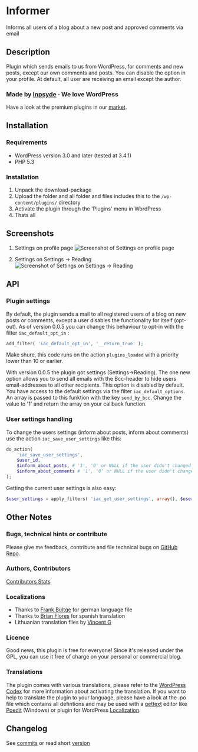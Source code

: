 # Informer

Informs all users of a blog about a new post and approved comments via email

## Description
Plugin which sends emails to us from WordPress, for comments and new posts, except our own comments and posts. You can disable the option in your profile. At default, all user are receiving an email except the author.

### Made by [Inpsyde](http://inpsyde.com) &middot; We love WordPress
Have a look at the premium plugins in our [market](http://marketpress.com).


## Installation
### Requirements 
* WordPress version 3.0 and later (tested at 3.4.1)
* PHP 5.3

### Installation
1. Unpack the download-package
1. Upload the folder and all folder and files includes this to the `/wp-content/plugins/` directory
1. Activate the plugin through the 'Plugins' menu in WordPress
1. Thats all


## Screenshots
1. Settings on profile page
![Screenshot of Settings on profile page](https://raw.github.com/bueltge/Inform-about-Content/master/assets/screenshot-1.png)

2. Settings on Settings → Reading
![Screenshot of Settings on Settings → Reading](https://raw.github.com/bueltge/Inform-about-Content/master/assets/screenshot-2.png)

## API
### Plugin settings
By default, the plugin sends a mail to all registered users of a blog on new posts or comments, except a user disables the functionality for itself (opt-out). As of version 0.0.5 you can change this behaviour to opt-in with the filter ```iac_default_opt_in``` :
```php
add_filter( 'iac_default_opt_in', '__return_true' );
```
Make shure, this code runs on the action ```plugins_loaded``` with a priority lower than 10 or earlier.

With version 0.0.5 the plugin got settings (Settings→Reading). The one new option allows you to send all emails with the Bcc-header to hide users email-addresses to all other recipients. This option is disabled by default. You have access to the default settings via the filter ```iac_default_options```. An array is passed to this funktion with the key ```send_by_bcc```. Change the value to '1' and return the array on your callback function.

### User settings handling
To change the users settings (inform about posts, inform about comments) use the action ```iac_save_user_settings``` like this:
```php
do_action(
	'iac_save_user_settings',
	$user_id,
	$inform_about_posts, # '1', '0' or NULL if the user didn't changed anything
	$inform_about_comments # '1', '0' or NULL if the user didn't changed anything
);
```
Getting the current user settings is also easy:
```php
$user_settings = apply_filters( 'iac_get_user_settings', array(), $user_id );
```


## Other Notes
### Bugs, technical hints or contribute
Please give me feedback, contribute and file technical bugs on [GitHub Repo](https://github.com/bueltge/Inform-about-Content).

### Authors, Contributors
[Contributors Stats](https://github.com/bueltge/Inform-about-Content/graphs/contributors)

### Localizations
* Thanks to [Frank B&uuml;ltge](http://bueltge.de/ "Frank B&uuml;ltge") for german language file
* Thanks to [Brian Flores](http://www.inmotionhosting.com/) for spanish translation
* Lithuanian translation files by [Vincent G](http://www.host1plus.com)

### Licence
Good news, this plugin is free for everyone! Since it's released under the GPL, you can use it free of charge on your personal or commercial blog.

### Translations
The plugin comes with various translations, please refer to the [WordPress Codex](http://codex.wordpress.org/Installing_WordPress_in_Your_Language "Installing WordPress in Your Language") for more information about activating the translation. If you want to help to translate the plugin to your language, please have a look at the .po file which contains all defintions and may be used with a [gettext](http://www.gnu.org/software/gettext/) editor like [Poedit](http://www.poedit.net/) (Windows) or plugin for WordPress [Localization](http://wordpress.org/extend/plugins/codestyling-localization/).


## Changelog
See [commits](https://github.com/bueltge/Inform-about-Content/commits/master) or read short [version](http://wordpress.org/extend/plugins/inform-about-content/changelog/)
